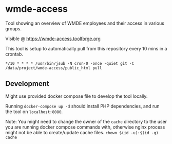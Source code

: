 # wmde-access

Tool showing an overview of WMDE employees and their access in various groups.

Visible @ https://wmde-access.toolforge.org

This tool is setup to automatically pull from this repository every 10 mins in a crontab.

```
*/10 * * * * /usr/bin/jsub -N cron-0 -once -quiet git -C /data/project/wmde-access/public_html pull
```

## Development

Might use provided docker compose file to develop the tool locally.

Running `docker-compose up -d` should install PHP dependencies, and run the tool on `localhost:8080`.

Note: You might need to change the owner of the `cache` directory to the user you are running docker compose commands with, otherwise nginx process might not be able to create/update cache files.
`chown $(id -u):$(id -g) cache`
